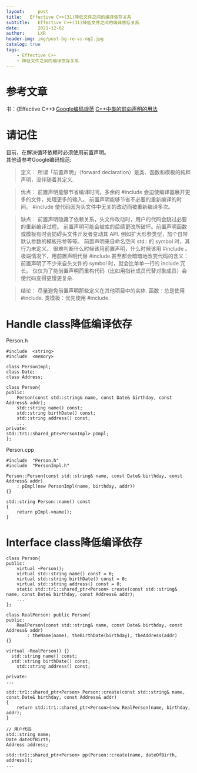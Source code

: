 ```yaml
---
layout:     post
title:   Effective C++(31)降低文件之间的编译依存关系
subtitle:   Effective C++(31)降低文件之间的编译依存关系
date:       2021-12-02
author:     LXR
header-img: img/post-bg-re-vs-ng2.jpg
catalog: true
tags:
    - Effective C++
    - 降低文件之间的编译依存关系
---
```


# 参考文章
书：《Effective C++》
[Google编码规范](https://zh-google-styleguide.readthedocs.io/en/latest/google-cpp-styleguide/headers/#forward-declarations)
[C++中类的前向声明的用法](https://www.cnblogs.com/zhaojk2010/p/5789354.html)

# 请记住
目前，在解决循环依赖时必须使用前置声明。  
其他请参考Google编码规范: 
> 定义：
所谓「前置声明」（forward declaration）是类、函数和模板的纯粹声明，没伴随着其定义.

> 优点：
前置声明能够节省编译时间，多余的 #include 会迫使编译器展开更多的文件，处理更多的输入。
前置声明能够节省不必要的重新编译的时间。 #include 使代码因为头文件中无关的改动而被重新编译多次。

> 缺点：
前置声明隐藏了依赖关系，头文件改动时，用户的代码会跳过必要的重新编译过程。
前置声明可能会被库的后续更改所破坏。前置声明函数或模板有时会妨碍头文件开发者变动其 API. 例如扩大形参类型，加个自带默认参数的模板形参等等。
前置声明来自命名空间 std:: 的 symbol 时，其行为未定义。
很难判断什么时候该用前置声明，什么时候该用 #include 。极端情况下，用前置声明代替 #include 甚至都会暗暗地改变代码的含义：
前置声明了不少来自头文件的 symbol 时，就会比单单一行的 include 冗长。
仅仅为了能前置声明而重构代码（比如用指针成员代替对象成员）会使代码变得更慢更复杂.

> 结论：
尽量避免前置声明那些定义在其他项目中的实体.
函数：总是使用 #include.
类模板：优先使用 #include.

# Handle class降低编译依存
Person.h  
```
#include  <string>
#include  <memory>

class PersonImpl;
class Date;
class Address;

class Person{
public:
    Person(const std::string& name, const Date& birthday, const Address& addr);
    std::string name() const;
    std::string birthDate() const;
    std::string address() const;
    ...
private:
std::tr1::shared_ptr<PersonImpl> pImpl;
};
```
Person.cpp  
```
#include  "Person.h"
#include  "PersonImpl.h"

Person::Person(const std::string& name, const Date& birthday, const Address& addr)
    : pImpl(new PersonImpl(name, birthday, addr))
{}

std::string Person::name() const
{
    return pImpl->name();
}
```

# Interface class降低编译依存
```
class Person{
public:
    virtual ~Person();
    virtual std::string name() const = 0;
    virtual std::string birthDate() const = 0;
    virtual std::string address() const = 0;
    static std::tr1::shared_ptr<Person> create(const std::string& name, const Date& birthday, const Address& addr);
    ...
};

class RealPerson: public Person{
public:
    RealPerson(const std::string& name, const Date& birthday, const Address& addr)
        : theName(name), theBirthDate(birthday), theAddress(addr)
{}

virtual ~RealPerson() {}
  std::string name() const;
  std::string birthDate() const;
    std::string address() const;

private:
...

std::tr1::shared_ptr<Person> Person::create(const std::string& name, const Date& birthday, const Address& addr)
{
    return std::tr1::shared_ptr<Person>(new RealPerson(name, birthday, addr);
}

// 用户代码
std::string name;
Date dateOfBirth;
Address address;

std::tr1::shared_ptr<Person> pp(Person::create(name, dateOfBirth, address));
...

```
